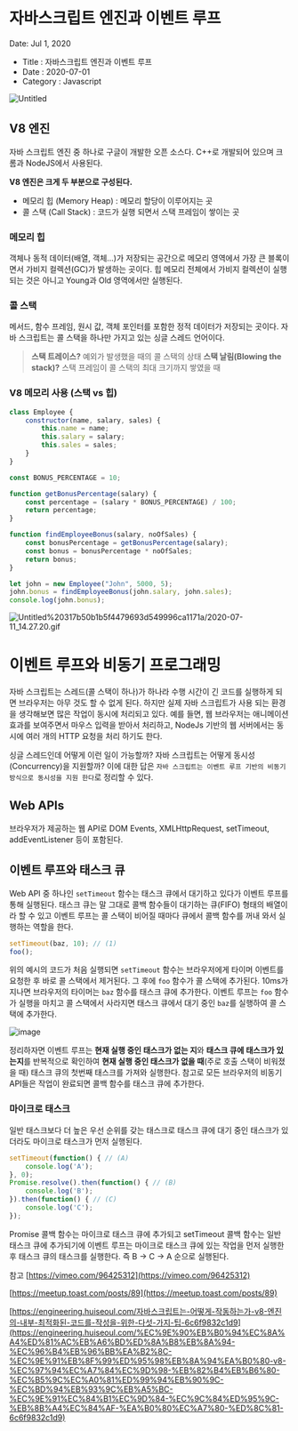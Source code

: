# 자바스크립트 엔진과 이벤트 루프

Date: Jul 1, 2020

- Title : 자바스크립트 엔진과 이벤트 루프
- Date : 2020-07-01
- Category : Javascript

![Untitled](https://user-images.githubusercontent.com/34448538/87217780-f49aac00-c387-11ea-9c33-5a77863c7f28.png)

## V8 엔진

자바 스크립트 엔진 중 하나로 구글이 개발한 오픈 소스다. C++로 개발되어 있으며 크롬과 NodeJS에서 사용된다.

**V8 엔진은 크게 두 부분으로 구성된다.**

- 메모리 힙 (Memory Heap) : 메모리 할당이 이루어지는 곳
- 콜 스택 (Call Stack) : 코드가 실행 되면서 스택 프레임이 쌓이는 곳

### 메모리 힙

객체나 동적 데이터(배열, 객체...)가 저장되는 공간으로 메모리 영역에서 가장 큰 블록이면서 가비지 컬렉션(GC)가 발생하는 곳이다. 힙 메모리 전체에서 가비지 컬렉션이 실행되는 것은 아니고 Young과 Old 영역에서만 실행된다.

### 콜 스택

메서드, 함수 프레임, 원시 값, 객체 포인터를 포함한 정적 데이터가 저장되는 곳이다.
자바 스크립트는 콜 스택을 하나만 가지고 있는 싱글 스레드 언어이다.

> **스택 트레이스?**
예외가 발생했을 때의 콜 스택의 상태
**스택 날림(Blowing the stack)?**
스택 프레임이 콜 스택의 최대 크기까지 쌓였을 때

### V8 메모리 사용 (스택 vs 힙)

```jsx
class Employee {
    constructor(name, salary, sales) {
        this.name = name;
        this.salary = salary;
        this.sales = sales;
    }
}

const BONUS_PERCENTAGE = 10;

function getBonusPercentage(salary) {
    const percentage = (salary * BONUS_PERCENTAGE) / 100;
    return percentage;
}

function findEmployeeBonus(salary, noOfSales) {
    const bonusPercentage = getBonusPercentage(salary);
    const bonus = bonusPercentage * noOfSales;
    return bonus;
}

let john = new Employee("John", 5000, 5);
john.bonus = findEmployeeBonus(john.salary, john.sales);
console.log(john.bonus);
```

![Untitled%20317b50b1b5f4479693d549996ca1171a/2020-07-11_14.27.20.gif](Untitled%20317b50b1b5f4479693d549996ca1171a/2020-07-11_14.27.20.gif)

# 이벤트 루프와 비동기 프로그래밍

자바 스크립트는 스레드(콜 스택이 하나)가 하나라 수행 시간이 긴 코드를 실행하게 되면 브라우저는 아무 것도 할 수 없게 된다. 하지만 실제 자바 스크립트가 사용 되는 환경을 생각해보면 많은 작업이 동시에 처리되고 있다. 예를 들면, 웹 브라우저는 애니메이션 효과를 보여주면서 마우스 입력을 받아서 처리하고, NodeJs 기반의 웹 서버에서는 동시에 여러 개의 HTTP 요청을 처리 하기도 한다. 

싱글 스레드인데 어떻게 이런 일이 가능할까? 자바 스크립트는 어떻게 동시성(Concurrency)을 지원할까? 이에 대한 답은 `자바 스크립트는 이벤트 루프 기반의 비동기 방식으로 동시성을 지원 한다`로 정리할 수 있다.

## Web APIs

브라우저가 제공하는 웹 API로 DOM Events, XMLHttpRequest, setTimeout, addEventListener 등이 포함된다.

## 이벤트 루프와 태스크 큐

Web API 중 하나인 `setTimeout` 함수는 태스크 큐에서 대기하고 있다가 이벤트 루프를 통해 실행된다.
태스크 큐는 말 그대로 콜백 함수들이 대기하는 큐(FIFO) 형태의 배열이라 할 수 있고 이벤트 루프는 콜 스택이 비어질 때마다 큐에서 콜백 함수를 꺼내 와서 실행하는 역할을 한다.

```jsx
setTimeout(baz, 10); // (1)
foo();
```

위의 예시의 코드가 처음 실행되면 `setTimeout` 함수는 브라우저에게 타이머 이벤트를 요청한 후 바로 콜 스택에서 제거된다. 그 후에 `foo` 함수가 콜 스택에 추가된다. 10ms가 지나면 브라우저의 타이머는 `baz` 함수를 태스크 큐에 추가한다. 이벤트 루프는 `foo` 함수가 실행을 마치고 콜 스택에서 사라지면 태스크 큐에서 대기 중인 `baz`를 실행하여 콜 스택에 추가한다.

![image](https://user-images.githubusercontent.com/34448538/87217762-c74dfe00-c387-11ea-920e-87d0761c4fff.png)

정리하자면 이벤트 루프는 **현재 실행 중인 태스크가 없는 지**와 **태스크 큐에 태스크가 있는지**를 반복적으로 확인하여 **현재 실행 중인 태스크가 없을 때**(주로 호출 스택이 비워졌을 때) 태스크 큐의 첫번째 태스크를 가져와 실행한다. 참고로 모든 브라우저의 비동기 API들은 작업이 완료되면 콜백 함수를 태스크 큐에 추가한다.

### 마이크로 태스크

일반 태스크보다 더 높은 우선 순위를 갖는 태스크로 태스크 큐에 대기 중인 태스크가 있더라도 마이크로 태스크가 먼저 실행된다. 

```jsx
setTimeout(function() { // (A)
    console.log('A');
}, 0);
Promise.resolve().then(function() { // (B)
    console.log('B');
}).then(function() { // (C)
    console.log('C');
});
```

Promise 콜백 함수는 마이크로 태스크 큐에 추가되고 setTimeout 콜백 함수는 일반 태스크 큐에 추가되기에 이벤트 루프는 마이크로 태스크 큐에 있는 작업을 먼저 실행한 후 태스크 큐의 태스크를 실행한다. 즉 B → C → A 순으로 실행된다.

 
참고
[https://vimeo.com/96425312](https://vimeo.com/96425312)

[https://meetup.toast.com/posts/89](https://meetup.toast.com/posts/89)

[https://engineering.huiseoul.com/자바스크립트는-어떻게-작동하는가-v8-엔진의-내부-최적화된-코드를-작성을-위한-다섯-가지-팁-6c6f9832c1d9](https://engineering.huiseoul.com/%EC%9E%90%EB%B0%94%EC%8A%A4%ED%81%AC%EB%A6%BD%ED%8A%B8%EB%8A%94-%EC%96%B4%EB%96%BB%EA%B2%8C-%EC%9E%91%EB%8F%99%ED%95%98%EB%8A%94%EA%B0%80-v8-%EC%97%94%EC%A7%84%EC%9D%98-%EB%82%B4%EB%B6%80-%EC%B5%9C%EC%A0%81%ED%99%94%EB%90%9C-%EC%BD%94%EB%93%9C%EB%A5%BC-%EC%9E%91%EC%84%B1%EC%9D%84-%EC%9C%84%ED%95%9C-%EB%8B%A4%EC%84%AF-%EA%B0%80%EC%A7%80-%ED%8C%81-6c6f9832c1d9)
